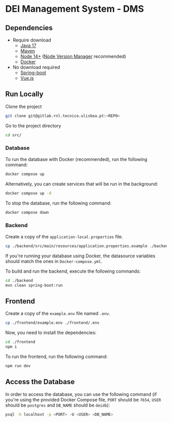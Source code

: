# DEI Management System - DMS

## Dependencies

- Require download
  - [Java 17](https://www.oracle.com/java/technologies/javase/jdk17-archive-downloads.html)
  - [Maven](https://maven.apache.org/download.cgi)
  - [Node 14+](https://nodejs.org/en/) ([Node Version Manager](https://github.com/nvm-sh/nvm) recommended)
  - [Docker](https://www.docker.com/)
- No download required
  - [Spring-boot](https://spring.io/)
  - [Vue.js](https://vuejs.org/)


## Run Locally

Clone the project

```bash
git clone git@gitlab.rnl.tecnico.ulisboa.pt:<REPO>
```

Go to the project directory

```bash
cd src/
```

### Database

To run the database with Docker (recommended), run the following command:

```bash
docker compose up
```

Alternatively, you can create services that will be run in the background:

```bash
docker compose up -d
```

To stop the database, run the following command:

```bash
docker compose down
```

### Backend

Create a copy of the `application-local.properties` file.

```bash
cp ./backend/src/main/resources/application.properties.example ./backend/src/main/resources/application.properties
```

If you're running your database using Docker, the datasource variables should match the ones in `Docker-compose.yml`.

To build and run the backend, execute the following commands:

```bash
cd ./backend
mvn clean spring-boot:run
```

## Frontend

Create a copy of the `example.env` file named `.env`.

```bash
cp ./frontend/example.env ./frontend/.env
```

Now, you need to install the dependencies:

```bash
cd ./frontend
npm i
```

To run the frontend, run the following command:

```bash
npm run dev
```

## Access the Database

In order to access the database, you can use the following command (if you're using the provided Docker Compose file, `PORT` should be `7654`, `USER` should be `postgres` and `DB_NAME` should be `deidb`):

```bash
psql -h localhost -p <PORT> -U <USER> <DB_NAME>
```